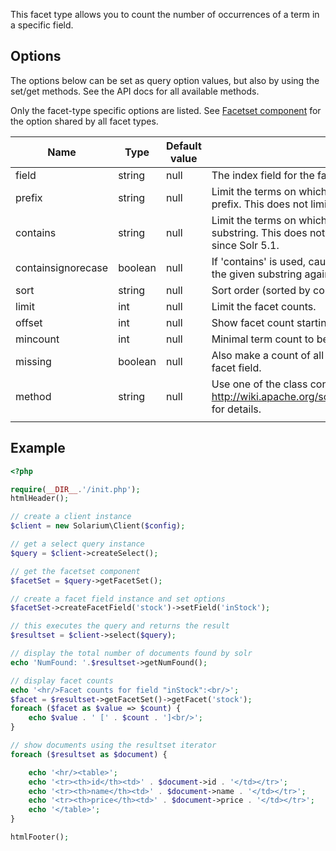 This facet type allows you to count the number of occurrences of a term in a specific field.

Options
-------

The options below can be set as query option values, but also by using the set/get methods. See the API docs for all available methods.

Only the facet-type specific options are listed. See [Facetset component](V3:Facetset_component "wikilink") for the option shared by all facet types.

| Name               | Type    | Default value | Description                                                                                                                                          |
|--------------------|---------|---------------|------------------------------------------------------------------------------------------------------------------------------------------------------|
| field              | string  | null          | The index field for the facet.                                                                                                                       |
| prefix             | string  | null          | Limit the terms on which to facet to those starting with the given prefix. This does not limit the query, only the facets.                           |
| contains           | string  | null          | Limit the terms on which to facet to those containing the given substring. This does not limit the query, only the facets. Available since Solr 5.1. |
| containsignorecase | boolean | null          | If 'contains' is used, causes case to be ignored when matching the given substring against candidate facet terms.                                    |
| sort               | string  | null          | Sort order (sorted by count). Use one of the class constants.                                                                                        |
| limit              | int     | null          | Limit the facet counts.                                                                                                                              |
| offset             | int     | null          | Show facet count starting from this offset.                                                                                                          |
| mincount           | int     | null          | Minimal term count to be included in facet count results.                                                                                            |
| missing            | boolean | null          | Also make a count of all document that have no value for the facet field.                                                                            |
| method             | string  | null          | Use one of the class constants as value. See <http://wiki.apache.org/solr/SimpleFacetParameters#facet.method> for details.                           |
||

Example
-------

```php
<?php

require(__DIR__.'/init.php');
htmlHeader();

// create a client instance
$client = new Solarium\Client($config);

// get a select query instance
$query = $client->createSelect();

// get the facetset component
$facetSet = $query->getFacetSet();

// create a facet field instance and set options
$facetSet->createFacetField('stock')->setField('inStock');

// this executes the query and returns the result
$resultset = $client->select($query);

// display the total number of documents found by solr
echo 'NumFound: '.$resultset->getNumFound();

// display facet counts
echo '<hr/>Facet counts for field "inStock":<br/>';
$facet = $resultset->getFacetSet()->getFacet('stock');
foreach ($facet as $value => $count) {
    echo $value . ' [' . $count . ']<br/>';
}

// show documents using the resultset iterator
foreach ($resultset as $document) {

    echo '<hr/><table>';
    echo '<tr><th>id</th><td>' . $document->id . '</td></tr>';
    echo '<tr><th>name</th><td>' . $document->name . '</td></tr>';
    echo '<tr><th>price</th><td>' . $document->price . '</td></tr>';
    echo '</table>';
}

htmlFooter();

```
